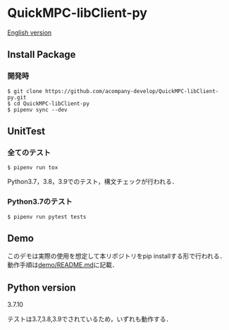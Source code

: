 # QuickMPC-libClient-py

[English version](/README.md)

## Install Package
### 開発時
```console
$ git clone https://github.com/acompany-develop/QuickMPC-libClient-py.git
$ cd QuickMPC-libClient-py
$ pipenv sync --dev
```

## UnitTest

### 全てのテスト
```console
$ pipenv run tox
```
Python3.7，3.8，3.9でのテスト，構文チェックが行われる．

### Python3.7のテスト
```console
$ pipenv run pytest tests
```

## Demo
このデモは実際の使用を想定して本リポジトリをpip installする形で行われる．動作手順は[demo/README.md](./demo/README.md)に記載．


## Python version
3.7.10

テストは3.7,3.8,3.9でされているため，いずれも動作する．

